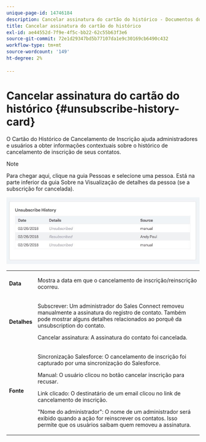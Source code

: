 ```yaml
---
unique-page-id: 14746184
description: Cancelar assinatura do cartão do histórico - Documentos do Marketo - Documentação do produto
title: Cancelar assinatura do cartão do histórico
exl-id: ae44552d-7f9e-4f5c-bb22-62c55b63f3e6
source-git-commit: 72e1d29347bd5b77107da1e9c30169cb6490c432
workflow-type: tm+mt
source-wordcount: '149'
ht-degree: 2%

---
```


# Cancelar assinatura do cartão do histórico {#unsubscribe-history-card}

O Cartão do Histórico de Cancelamento de Inscrição ajuda administradores e usuários a obter informações contextuais sobre o histórico de cancelamento de inscrição de seus contatos.

>[!NOTE]
>
>Para chegar aqui, clique na guia Pessoas e selecione uma pessoa. Está na parte inferior da guia Sobre na Visualização de detalhes da pessoa (se a subscrição for cancelada).

![](assets/1-1.jpg)

<table> 
 <colgroup> 
  <col> 
  <col> 
 </colgroup> 
 <tbody> 
  <tr> 
   <td><strong>Data</strong></td> 
   <td><p>Mostra a data em que o cancelamento de inscrição/reinscrição ocorreu.</p></td> 
  </tr> 
  <tr> 
   <td><strong>Detalhes</strong></td> 
   <td><p>Subscrever: Um administrador do Sales Connect removeu manualmente a assinatura do registro de contato. Também pode mostrar alguns detalhes relacionados ao porquê da unsubscription do contato.</p><p>Cancelar assinatura: A assinatura do contato foi cancelada.</p></td> 
  </tr> 
  <tr> 
   <td><strong>Fonte</strong></td> 
   <td><p>Sincronização Salesforce: O cancelamento de inscrição foi capturado por uma sincronização do Salesforce.</p><p>Manual: O usuário clicou no botão cancelar inscrição para recusar.</p><p>Link clicado: O destinatário de um email clicou no link de cancelamento de inscrição.</p><p>"Nome do administrador": O nome de um administrador será exibido quando a ação for reinscrever os contatos. Isso permite que os usuários saibam quem removeu a assinatura.</p></td> 
  </tr> 
 </tbody> 
</table>
